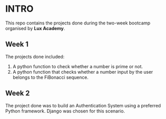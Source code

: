 # INTRO
This repo contains the projects done during the two-week bootcamp organised by **Lux Academy**.

## Week 1
The projects done included:
1. A python function to check whether a number is prime or not.
2. A python function that checks whether a number input by the user belongs to the FiBonacci sequence.

## Week 2
The project done was to build an Authentication System using a preferred Python framework. 
Django was chosen for this scenario.


